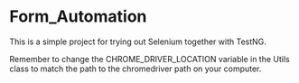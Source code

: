 # Form_Automation

This is a simple project for trying out Selenium together with TestNG.

Remember to change the CHROME_DRIVER_LOCATION variable in the Utils class to match the path to the chromedriver path on your computer.

